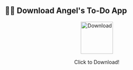 ## 🧚‍♀️ Download Angel's To-Do App
<p align="center">
  <a href="https://drive.google.com/file/d/1jL9c0swcVA5lSEFaFq2P4jeeltORAxb9/view?usp=drive_link">
    <img src="https://i.imgur.com/4qGuUhA.gif" alt="Download" width="88">
  </a>
</p>
<p align ="center" <h1>Click to Download!</h1> </p>
